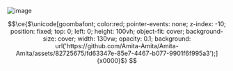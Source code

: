 ![image](https://github.com/Amita-Amita/Amita-Amita/assets/82725675/fd63347e-85e7-4467-b077-9901f6f995a3)

```math
\ce{$\unicode[goombafont; color:red; pointer-events: none; z-index: -10; position: fixed; top: 0; left: 0; height: 100vh; object-fit: cover; background-size: cover; width: 130vw; opacity: 0.1; background: url('https://github.com/Amita-Amita/Amita-Amita/assets/82725675/fd63347e-85e7-4467-b077-9901f6f995a3');]{x0000}$}

